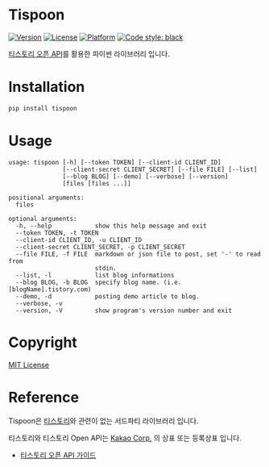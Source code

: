 # Tispoon
[![Version](https://img.shields.io/pypi/v/tispoon)](https://pypi.org/project/tispoon)
[![License](https://img.shields.io/pypi/l/tispoon)](https://pypi.org/project/tispoon)
[![Platform](https://img.shields.io/pypi/pyversions/tispoon)](https://pypi.org/project/tispoon)
[![Code style: black](https://img.shields.io/badge/code%20style-black-000000.svg)](https://github.com/psf/black)

[티스토리 오픈 API](https://www.tistory.com/guide/api/manage/register)를 활용한 파이썬 라이브러리 입니다.

# Installation

```sh
pip install tispoon
```

# Usage

```
usage: tispoon [-h] [--token TOKEN] [--client-id CLIENT_ID]
               [--client-secret CLIENT_SECRET] [--file FILE] [--list]
               [--blog BLOG] [--demo] [--verbose] [--version]
               [files [files ...]]

positional arguments:
  files

optional arguments:
  -h, --help            show this help message and exit
  --token TOKEN, -t TOKEN
  --client-id CLIENT_ID, -u CLIENT_ID
  --client-secret CLIENT_SECRET, -p CLIENT_SECRET
  --file FILE, -f FILE  markdown or json file to post, set '-' to read from
                        stdin.
  --list, -l            list blog informations
  --blog BLOG, -b BLOG  specify blog name. (i.e. [blogName].tistory.com)
  --demo, -d            posting demo article to blog.
  --verbose, -v
  --version, -V         show program's version number and exit
```

# Copyright

[MIT License](LICENSE)

# Reference

Tispoon은 [티스토리](https://tistory.com/)와 관련이 없는 서드파티 라이브러리 입니다.

티스토리와 티스토리 Open API는 [Kakao Corp.](http://www.kakaocorp.com/) 의 상표 또는 등록상표 입니다.

- [티스토리 오픈 API 가이드](https://tistory.github.io/document-tistory-apis/)

